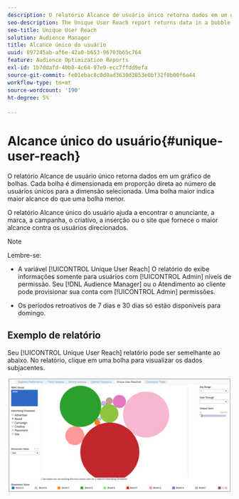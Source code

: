 ```yaml
---
description: O relatório Alcance de usuário único retorna dados em um gráfico de bolhas. Cada bolha é dimensionada em proporção direta ao número de usuários únicos para a dimensão selecionada. Uma bolha maior indica maior alcance do que uma bolha menor. O relatório Alcance único do usuário ajuda a encontrar o anunciante, a marca, a campanha, o criativo, a inserção ou o site que fornece o maior alcance contra os usuários direcionados.
seo-description: The Unique User Reach report returns data in a bubble chart. Each bubble is sized in direct proportion to the number of unique users for your selected dimension. A larger bubble indicates greater reach than a smaller bubble. The Unique User Reach report helps you find the advertiser, brand, campaign, creative, placement, or site that provides the broadest reach against your targeted users.
seo-title: Unique User Reach
solution: Audience Manager
title: Alcance único do usuário
uuid: 897245ab-af6e-42a0-b653-96703b65c764
feature: Audience Optimization Reports
exl-id: 1b7ddafd-40b8-4c64-97e9-ecc7ffdd9efa
source-git-commit: fe01ebac8c0d0ad3630d3853e0bf32f0b00f6a44
workflow-type: tm+mt
source-wordcount: '190'
ht-degree: 5%

---
```


# Alcance único do usuário{#unique-user-reach}

O relatório Alcance de usuário único retorna dados em um gráfico de bolhas. Cada bolha é dimensionada em proporção direta ao número de usuários únicos para a dimensão selecionada. Uma bolha maior indica maior alcance do que uma bolha menor.

O relatório Alcance único do usuário ajuda a encontrar o anunciante, a marca, a campanha, o criativo, a inserção ou o site que fornece o maior alcance contra os usuários direcionados.

>[!NOTE]
>
>Lembre-se:
>
>* A variável [!UICONTROL Unique User Reach] O relatório do exibe informações somente para usuários com [!UICONTROL Admin] níveis de permissão. Seu [!DNL Audience Manager] ou o Atendimento ao cliente pode provisionar sua conta com [!UICONTROL Admin] permissões.
>
>* Os períodos retroativos de 7 dias e 30 dias só estão disponíveis para domingo.


## Exemplo de relatório

Seu [!UICONTROL Unique User Reach] relatório pode ser semelhante ao abaixo. No relatório, clique em uma bolha para visualizar os dados subjacentes.

![](assets/unique-user-reach.png)
